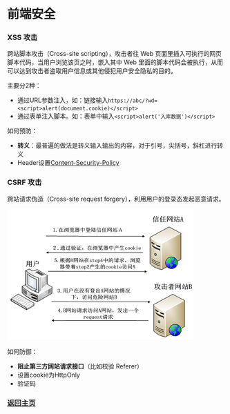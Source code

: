 # 前端安全

### XSS 攻击

跨站脚本攻击（Cross-site scripting），攻击者往 Web 页面里插入可执行的网页脚本代码，当用户浏览该页之时，嵌入其中 Web 里面的脚本代码会被执行，从而可以达到攻击者盗取用户信息或其他侵犯用户安全隐私的目的。

主要分2种：
* 通过URL参数注入，如：链接输入`https://abc/?wd=<script>alert(document.cookie)</script>`
* 通过表单注入脚本。如：表单中输入`<script>alert('入库数据')</script>`

如何预防：
* **转义**：最普遍的做法是转义输入输出的内容，对于引号，尖括号，斜杠进行转义
* Header设置[Content-Security-Policy](https://developer.mozilla.org/zh-CN/docs/Web/HTTP/Headers/Content-Security-Policy__by_cnvoid)


### CSRF 攻击

跨站请求伪造（Cross-site request forgery），利用用户的登录态发起恶意请求。

![图片](/img/security.png)

如何防御：
* **阻止第三方网站请求接口**（比如校验 Referer）
* 设置cookie为HttpOnly
* 验证码

### [返回主页](/README.md)